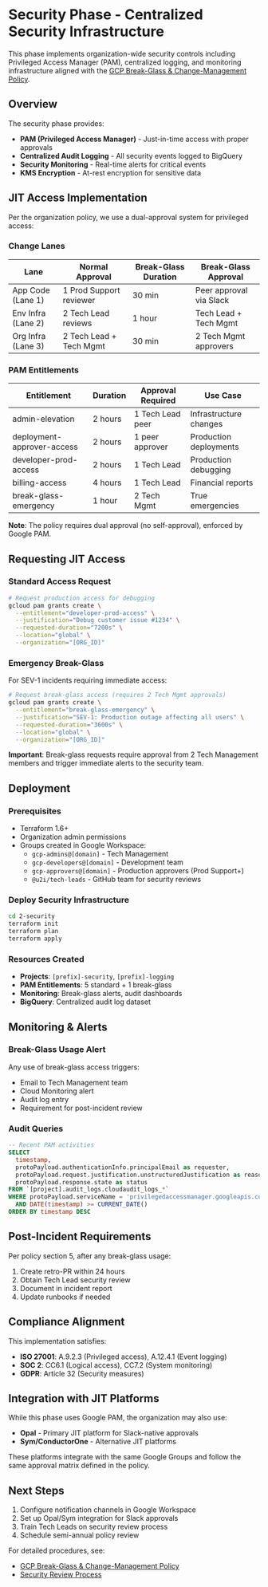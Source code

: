 # Security Phase - Centralized Security Infrastructure

This phase implements organization-wide security controls including Privileged Access Manager (PAM), centralized logging, and monitoring infrastructure aligned with the [GCP Break-Glass & Change-Management Policy](../policies/gcp-break-glass-change-management-policy.md).

## Overview

The security phase provides:
- **PAM (Privileged Access Manager)** - Just-in-time access with proper approvals
- **Centralized Audit Logging** - All security events logged to BigQuery
- **Security Monitoring** - Real-time alerts for critical events
- **KMS Encryption** - At-rest encryption for sensitive data

## JIT Access Implementation

Per the organization policy, we use a dual-approval system for privileged access:

### Change Lanes

| Lane | Normal Approval | Break-Glass Duration | Break-Glass Approval |
|------|----------------|---------------------|---------------------|
| App Code (Lane 1) | 1 Prod Support reviewer | 30 min | Peer approval via Slack |
| Env Infra (Lane 2) | 2 Tech Lead reviews | 1 hour | Tech Lead + Tech Mgmt |
| Org Infra (Lane 3) | 2 Tech Lead + Tech Mgmt | 30 min | 2 Tech Mgmt approvers |

### PAM Entitlements

| Entitlement | Duration | Approval Required | Use Case |
|------------|----------|------------------|----------|
| admin-elevation | 2 hours | 1 Tech Lead peer | Infrastructure changes |
| deployment-approver-access | 2 hours | 1 peer approver | Production deployments |
| developer-prod-access | 2 hours | 1 Tech Lead | Production debugging |
| billing-access | 4 hours | 1 Tech Lead | Financial reports |
| break-glass-emergency | 1 hour | 2 Tech Mgmt | True emergencies |

**Note**: The policy requires dual approval (no self-approval), enforced by Google PAM.

## Requesting JIT Access

### Standard Access Request
```bash
# Request production access for debugging
gcloud pam grants create \
  --entitlement="developer-prod-access" \
  --justification="Debug customer issue #1234" \
  --requested-duration="7200s" \
  --location="global" \
  --organization="[ORG_ID]"
```

### Emergency Break-Glass
For SEV-1 incidents requiring immediate access:

```bash
# Request break-glass access (requires 2 Tech Mgmt approvals)
gcloud pam grants create \
  --entitlement="break-glass-emergency" \
  --justification="SEV-1: Production outage affecting all users" \
  --requested-duration="3600s" \
  --location="global" \
  --organization="[ORG_ID]"
```

**Important**: Break-glass requests require approval from 2 Tech Management members and trigger immediate alerts to the security team.

## Deployment

### Prerequisites
- Terraform 1.6+
- Organization admin permissions
- Groups created in Google Workspace:
  - `gcp-admins@[domain]` - Tech Management
  - `gcp-developers@[domain]` - Development team
  - `gcp-approvers@[domain]` - Production approvers (Prod Support+)
  - `@u2i/tech-leads` - GitHub team for security reviews

### Deploy Security Infrastructure
```bash
cd 2-security
terraform init
terraform plan
terraform apply
```

### Resources Created
- **Projects**: `[prefix]-security`, `[prefix]-logging`
- **PAM Entitlements**: 5 standard + 1 break-glass
- **Monitoring**: Break-glass alerts, audit dashboards
- **BigQuery**: Centralized audit log dataset

## Monitoring & Alerts

### Break-Glass Usage Alert
Any use of break-glass access triggers:
- Email to Tech Management team
- Cloud Monitoring alert
- Audit log entry
- Requirement for post-incident review

### Audit Queries
```sql
-- Recent PAM activities
SELECT 
  timestamp,
  protoPayload.authenticationInfo.principalEmail as requester,
  protoPayload.request.justification.unstructuredJustification as reason,
  protoPayload.response.state as status
FROM `[project].audit_logs.cloudaudit_logs_*`
WHERE protoPayload.serviceName = 'privilegedaccessmanager.googleapis.com'
  AND DATE(timestamp) >= CURRENT_DATE()
ORDER BY timestamp DESC
```

## Post-Incident Requirements

Per policy section 5, after any break-glass usage:
1. Create retro-PR within 24 hours
2. Obtain Tech Lead security review
3. Document in incident report
4. Update runbooks if needed

## Compliance Alignment

This implementation satisfies:
- **ISO 27001**: A.9.2.3 (Privileged access), A.12.4.1 (Event logging)
- **SOC 2**: CC6.1 (Logical access), CC7.2 (System monitoring)
- **GDPR**: Article 32 (Security measures)

## Integration with JIT Platforms

While this phase uses Google PAM, the organization may also use:
- **Opal** - Primary JIT platform for Slack-native approvals
- **Sym/ConductorOne** - Alternative JIT platforms

These platforms integrate with the same Google Groups and follow the same approval matrix defined in the policy.

## Next Steps

1. Configure notification channels in Google Workspace
2. Set up Opal/Sym integration for Slack approvals
3. Train Tech Leads on security review process
4. Schedule semi-annual policy review

For detailed procedures, see:
- [GCP Break-Glass & Change-Management Policy](../policies/gcp-break-glass-change-management-policy.md)
- [Security Review Process](../policies/security-review-process.md)